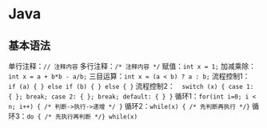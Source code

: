 # Java

## 基本语法

单行注释：`// 注释内容` 
多行注释：`/* 注释内容 */`
赋值：`int x = 1;`
加减乘除：`int x = a + b*b - a/b;`
三目运算：`int x = (a < b) ? a : b;`
流程控制1：`  if (a) { } else if (b) { } else { }`
流程控制2：`  switch (x) { case 1: { }; break; case 2: { }; break; default: { } }`
循环1：`for(int i=0; i < n; i++) { /* 判断->执行->递增 */ }`
循环2：`while(x) { /* 先判断再执行 */}`
循环3：`do { /* 先执行再判断 */} while(x)`
